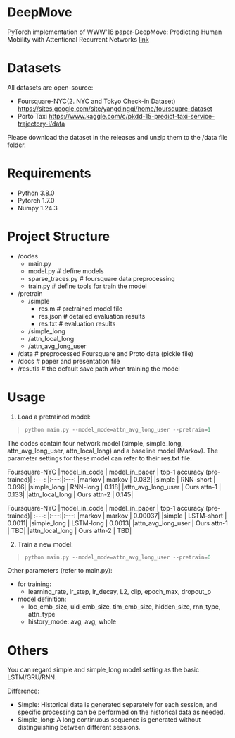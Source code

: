 # DeepMove
PyTorch implementation of WWW'18  paper-DeepMove: Predicting Human Mobility with Attentional Recurrent Networks [link](https://dl.acm.org/citation.cfm?id=3178876.3186058)

# Datasets
All datasets are open-source:
- Foursquare-NYC(2. NYC and Tokyo Check-in Dataset) https://sites.google.com/site/yangdingqi/home/foursquare-dataset
- Porto Taxi https://www.kaggle.com/c/pkdd-15-predict-taxi-service-trajectory-i/data

Please download the dataset in the releases and unzip them to the /data file folder.


# Requirements
- Python 3.8.0
- Pytorch 1.7.0
- Numpy 1.24.3

# Project Structure
- /codes
    - main.py
    - model.py # define models
    - sparse_traces.py # foursquare data preprocessing 
    - train.py # define tools for train the model
- /pretrain
    - /simple
        - res.m # pretrained model file
        - res.json # detailed evaluation results
        - res.txt # evaluation results
    - /simple_long
    - /attn_local_long
    - /attn_avg_long_user
- /data # preprocessed Foursquare and Proto data (pickle file)
- /docs # paper and presentation file
- /resutls # the default save path when training the model

# Usage
1. Load a pretrained model:
> ```python
> python main.py --model_mode=attn_avg_long_user --pretrain=1
> ```

The codes contain four network model (simple, simple_long, attn_avg_long_user, attn_local_long) and a baseline model (Markov). The parameter settings for these model can refer to their res.txt file.

Foursquare-NYC
|model_in_code | model_in_paper | top-1 accuracy (pre-trained)|
:---: |:---:|:---:
|markov | markov | 0.082|
|simple | RNN-short | 0.096|
|simple_long | RNN-long | 0.118|
|attn_avg_long_user | Ours attn-1 | 0.133|
|attn_local_long | Ours attn-2 | 0.145|

Foursquare-NYC
|model_in_code | model_in_paper | top-1 accuracy (pre-trained)|
:---: |:---:|:---:
|markov | markov | 0.00037|
|simple | LSTM-short | 0.0011|
|simple_long | LSTM-long | 0.0013|
|attn_avg_long_user | Ours attn-1 | TBD|
|attn_local_long | Ours attn-2 | TBD|

2. Train a new model:
> ```python
> python main.py --model_mode=attn_avg_long_user --pretrain=0
> ```

Other parameters (refer to main.py):
- for training: 
    - learning_rate, lr_step, lr_decay, L2, clip, epoch_max, dropout_p
- model definition: 
    - loc_emb_size, uid_emb_size, tim_emb_size, hidden_size, rnn_type, attn_type
    - history_mode: avg, avg, whole

# Others
You can regard simple and simple_long model setting as the basic LSTM/GRU/RNN.

Difference:
- Simple: Historical data is generated separately for each session, and specific processing can be performed on the historical data as needed.
- Simple_long: A long continuous sequence is generated without distinguishing between different sessions.
